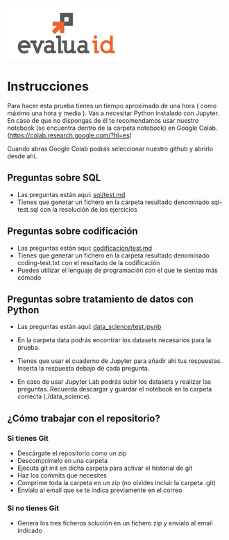 <img src="img/logo_e.png" />

# Instrucciones

Para hacer esta prueba tienes un tiempo aproximado de una hora ( como máximo una hora y media ). Vas a necesitar Python instalado con Jupyter. En caso de que no dispongas de él te recomendamos usar nuestro notebook (se encuentra dentro de la carpeta notebook) en Google Colab.(https://colab.research.google.com/?hl=es)

Cuando abras Google Colab podrás seleccionar nuestro github y abrirlo desde ahí.

## Preguntas sobre SQL

* Las preguntas están aquí: [sql/test.md](sql/test.md)
* Tienes que generar un fichero en la carpeta resultado denominado sql-test.sql con la resolución de los ejercicios

## Preguntas sobre codificación

* Las preguntas están aquí: [codificacion/test.md](codificacion/test.md)
* Tienes que generar un fichero en la carpeta resultado denominado coding-test.txt con el resultado de la codificación
* Puedes utilizar el lenguaje de programación con el que te sientas más cómodo

## Preguntas sobre tratamiento de datos con Python

* Las preguntas están aquí: [data_science/test.ipynb](data_science/test.ipynb)
* En la carpeta data podrás encontrar los datasets necesarios para la prueba.
* Tienes que usar el cuaderno de Jupyter para añadir ahí tus respuestas. Inserta la respuesta debajo de cada pregunta.

* En caso de usar Jupyter Lab podrás subir los datasets y realizar las preguntas. Recuerda descargar y guardar el notebook en la carpeta correcta (./data_science).

## ¿Cómo trabajar con el repositorio?
### Si tienes Git

* Descárgate el repositorio como un zip
* Descomprímelo en una carpeta
* Ejecuta git init en dicha carpeta para activar el historial de git
* Haz los commits que necesites
* Comprime toda la carpeta en un zip (no olvides incluir la carpeta .git)
* Envíalo al email que se te indica previamente en el correo
### Si no tienes Git
* Genera los tres ficheros solución en un fichero zip y envíalo al email indicado
